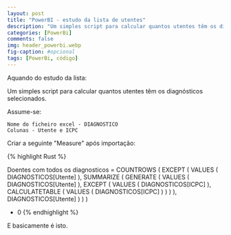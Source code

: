 ```yaml
---
layout: post
title: "PowerBI - estudo da lista de utentes"
description: "Um simples script para calcular quantos utentes têm os diagnósticos selecionados."
categories: [PowerBi]
comments: false
img: header_powerbi.webp
fig-caption: #opcional
tags: [PowerBi, código]
---
```


Aquando do estudo da lista:

Um simples script para calcular quantos utentes têm os diagnósticos selecionados.

Assume-se:

    Nome do ficheiro excel - DIAGNOSTICO
    Colunas - Utente e ICPC

Criar a seguinte "Measure" após importação:

{% highlight Rust %}

Doentes com todos os diagnosticos =
COUNTROWS (
    EXCEPT (
        VALUES ( DIAGNOSTICOS[Utente] ),
        SUMMARIZE (
            GENERATE (
                VALUES ( DIAGNOSTICOS[Utente] ),
                EXCEPT (
                    VALUES ( DIAGNOSTICOS[ICPC] ),
                    CALCULATETABLE ( VALUES ( DIAGNOSTICOS[ICPC] ) )
                )
            ),
            DIAGNOSTICOS[Utente]
        )
    )
)
+ 0
{% endhighlight %}

E basicamente é isto.
